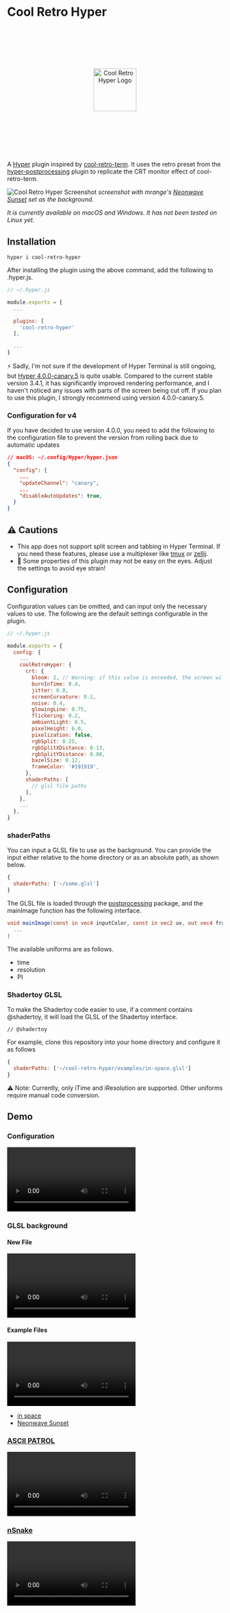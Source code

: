 # Cool Retro Hyper

<p align="center" style="margin: 64px 0;">
  <br><br><br>
  <img src="https://github.com/user-attachments/assets/dff75bc7-1457-47e4-82d7-865549c910a4" alt="Cool Retro Hyper Logo" style="width: 100px">
  <br><br><br><br>
</p>

A [Hyper](https://hyper.is) plugin inspired by [cool-retro-term](https://github.com/Swordfish90/cool-retro-term).
It uses the retro preset from the [hyper-postprocessing](https://github.com/slammayjammay/hyper-postprocessing/blob/198f4271fc97fdd7b79473cd0f4a922b5695af68/examples/effects/retro/index.js) plugin to replicate the CRT monitor effect of cool-retro-term.

![Cool Retro Hyper Screenshot](https://github.com/user-attachments/assets/e1f3a39e-99c1-4559-adb7-878e08529e09)
_screenshot with mrange's [Neonwave Sunset](https://www.shadertoy.com/view/7dtcRj) set as the background._

_It is currently available on macOS and Windows. It has not been tested on Linux yet._

## Installation

```
hyper i cool-retro-hyper
```

After installing the plugin using the above command, add the following to .hyper.js.

```js
// ~/.hyper.js

module.exports = {
  ...

  plugins: [
    'cool-retro-hyper'
  ],

  ...
}
```

⚡️ Sadly, I'm not sure if the development of Hyper Terminal is still ongoing, but [Hyper 4.0.0-canary.5](https://github.com/vercel/hyper/releases/tag/v4.0.0-canary.5) is quite usable. Compared to the current stable version 3.4.1, it has significantly improved rendering performance, and I haven't noticed any issues with parts of the screen being cut off. If you plan to use this plugin, I strongly recommend using version 4.0.0-canary.5.

### Configuration for v4

If you have decided to use version 4.0.0, you need to add the following to the configuration file to prevent the version from rolling back due to automatic updates

```json
// macOS: ~/.config/Hyper/hyper.json
{
  "config": {
    ...
    "updateChannel": "canary",
    ...
    "disableAutoUpdates": true,
  }
}
```

## ⚠️ Cautions

- This app does not support split screen and tabbing in Hyper Terminal. If you need these features, please use a multiplexer like [tmux](https://github.com/tmux/tmux) or [zellij](https://github.com/zellij-org/zellij).
- 👀 Some properties of this plugin may not be easy on the eyes. Adjust the settings to avoid eye strain!

## Configuration

Configuration values can be omitted, and can input only the necessary values to use.
The following are the default settings configurable in the plugin.

```js
// ~/.hyper.js

module.exports = {
  config: {
    ...
    coolRetroHyper: {
      crt: {
        bloom: 2, // Warning: if this value is exceeded, the screen will not be rendered: 0 ~ 5
        burnInTime: 0.4,
        jitter: 0.8,
        screenCurvature: 0.1,
        noise: 0.4,
        glowingLine: 0.75,
        flickering: 0.2,
        ambientLight: 0.5,
        pixelHeight: 6.0,
        pixelization: false,
        rgbSplit: 0.25,
        rgbSplitXDistance: 0.13,
        rgbSplitYDistance: 0.08,
        bazelSize: 0.12,
        frameColor: '#191919',
      },
      shaderPaths: [
        // glsl file paths
      ],
    },
    ...
  },
}
```

### shaderPaths

You can input a GLSL file to use as the background. You can provide the input either relative to the home directory or as an absolute path, as shown below.

```js
{
  shaderPaths: ['~/some.glsl']
}
```

The GLSL file is loaded through the [postprocessing](https://www.npmjs.com/package/postprocessing) package, and the mainImage function has the following interface.

```glsl
void mainImage(const in vec4 inputColor, const in vec2 uv, out vec4 fragColor) {
  ...
}
```

The available uniforms are as follows.

- time
- resolution
- PI

### Shadertoy GLSL

To make the Shadertoy code easier to use, if a comment contains @shadertoy, it will load the GLSL of the Shadertoy interface.

```
// @shadertoy
```

For example, clone this repository into your home directory and configure it as follows

```js
{
  shaderPaths: ['~/cool-retro-hyper/examples/in-space.glsl']
}
```

⚠️ Note: Currently, only iTime and iResolution are supported. Other uniforms require manual code conversion.

## Demo

### Configuration

<video controls src="https://github.com/user-attachments/assets/b8e39003-fe42-4345-8cef-427fe390c243" alt="cool-retro-hyper options">
  <a href="https://github.com/user-attachments/assets/b8e39003-fe42-4345-8cef-427fe390c243" target="_blank">
    <img src="https://github.com/user-attachments/assets/b86a91eb-b816-4d8b-910c-f82d8b9e55f4" alt="cool-retro-hyper options">
  </a>
</video>

### GLSL background

#### New File

<video controls src="https://github.com/user-attachments/assets/28d69bd6-03ea-4a0d-b609-0d477b78387e" alt="cool-retro-hyper glsl examples">
  <a href="https://github.com/user-attachments/assets/28d69bd6-03ea-4a0d-b609-0d477b78387e" target="_blank">
    <img src="https://github.com/user-attachments/assets/b656d8a7-2af7-4b5b-be40-8a62a19a8619" alt="cool-retro-hyper glsl examples">
  </a>
</video>

#### Example Files

<video controls src="https://github.com/user-attachments/assets/271c3156-8ce9-491b-a6f9-6fccfea20bab" alt="cool-retro-hyper glsl examples">
  <a href="https://github.com/user-attachments/assets/271c3156-8ce9-491b-a6f9-6fccfea20bab" target="_blank">
    <img src="https://github.com/user-attachments/assets/f64754ce-6f84-4ec5-8a66-ef28599b74dc" alt="cool-retro-hyper glsl examples">
    </a>
</video>

- [in space](https://www.shadertoy.com/view/sldGDf)
- [Neonwave Sunset](https://www.shadertoy.com/view/7dtcRj)

### [ASCII PATROL](https://ascii-patrol.com)

<video controls src="https://github.com/user-attachments/assets/19fd6ad0-0743-40bc-9799-4381728754f0" alt="cool-retro-hyper ascii-patrol">
  <a href="https://github.com/user-attachments/assets/19fd6ad0-0743-40bc-9799-4381728754f0" target="_blank">
    <img src="https://github.com/user-attachments/assets/6c8699f4-9802-4e06-ab56-7a15103112b9" alt="cool-retro-hyper ascii-patrol">
  </a>
</video>

### [nSnake](https://github.com/alexdantas/nSnake)

<video controls src="https://github.com/user-attachments/assets/c3fcdb3c-7edf-4c58-a3c0-1f77df7a89f6" alt="cool-retro-hyper nsnake">
  <a href="https://github.com/user-attachments/assets/c3fcdb3c-7edf-4c58-a3c0-1f77df7a89f6" target="_blank">
    <img src="https://github.com/user-attachments/assets/254e2616-7ed0-460a-b488-1e5f3dd8cb36" alt="cool-retro-hyper nsnake">
  </a>
</video>
